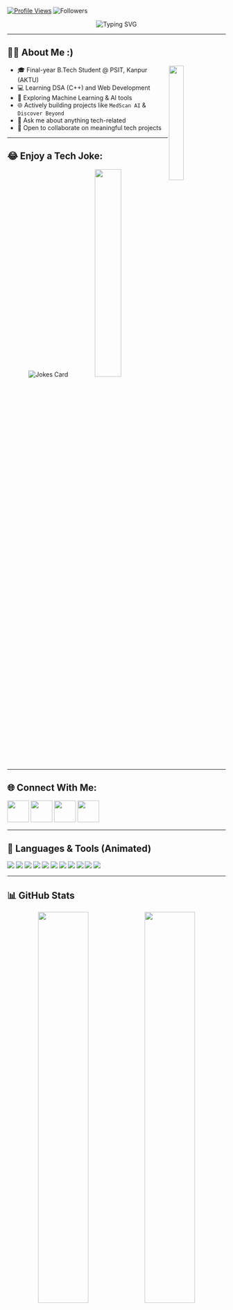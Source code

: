 [![Profile Views](https://komarev.com/ghpvc/?username=Dev-pratap-singh01&color=brightgreen&style=flat-square)](https://github.com/Dev-pratap-singh01)
![Followers](https://img.shields.io/github/followers/Dev-pratap-singh01?label=Followers&style=social)

<div align="center">
  <img src="https://readme-typing-svg.herokuapp.com?font=Dancing+Script&size=38&duration=6000&pause=1000&color=00BFFF&center=true&vCenter=true&width=1100&height=100&lines=Hey,+I'm+Dev+Pratap+Singh!;Welcome+to+my+GitHub+Profile..+%F0%9F%99%8F%F0%9F%92%96;Nice+to+meet+you+here+%F0%9F%98%8A" alt="Typing SVG" />
</div>

---

## 👨‍💻 About Me :)

<a href="https://github.com/Dev-pratap-singh01">
  <img align="right" width="26%" src="https://user-images.githubusercontent.com/76244600/130684066-fb0b5e47-6c93-469e-ba45-7cb62833b965.png" />
</a>

- 🎓 Final-year B.Tech Student @ PSIT, Kanpur (AKTU)  
- 💻 Learning DSA (C++) and Web Development  
- 🧠 Exploring Machine Learning & AI tools  
- 🌐 Actively building projects like `MedScan AI` & `Discover Beyond`  
- 💬 Ask me about anything tech-related  
- 🤝 Open to collaborate on meaningful tech projects

---

## 😂 Enjoy a Tech Joke:

<p align="center">
  <img src="https://readme-jokes.vercel.app/api" alt="Jokes Card" />
  <img width="35%" src="https://media.giphy.com/media/IPhL5ZvzvcGVWml71R/giphy.gif" />
</p>

---

## 🌐 Connect With Me:

<p>
  <a href="mailto:devsingh.11.2003@gmail.com"><img src="https://cdn4.iconfinder.com/data/icons/social-media-logos-6/512/112-gmail_email_mail-64.png" width="50" /></a>
  <a href="https://www.linkedin.com/in/dev-pratap-singh-393951298/"><img src="https://cdn2.iconfinder.com/data/icons/social-media-2199/64/social_media_isometric_14-linkedin-512.png" width="50" /></a>
  <a href="https://x.com/11Devsingh"><img src="https://cdn2.iconfinder.com/data/icons/social-media-2199/64/social_media_isometric_6-twitter-512.png" width="50" /></a>
  <a href="https://www.instagram.com/devpratap_singh"><img src="https://cdn0.iconfinder.com/data/icons/sociale-media/128/Instagram.png" width="50" /></a>
</p>

---

## 🧰 Languages & Tools (Animated)

<p>
  <img src="https://readme-components.vercel.app/api?component=logo&fill=black&logo=react&animation=spin&svgfill=15d8fe" />
  <img src="https://readme-components.vercel.app/api?component=logo&fill=black&logo=node.js&animation=spin&svgfill=659b60" />
  <img src="https://readme-components.vercel.app/api?component=logo&fill=black&logo=mongodb&animation=spin&svgfill=4DB33D" />
  <img src="https://readme-components.vercel.app/api?component=logo&fill=black&logo=html5&animation=spin&svgfill=E34F26" />
  <img src="https://readme-components.vercel.app/api?component=logo&fill=black&logo=css3&animation=spin&svgfill=1572B6" />
  <img src="https://readme-components.vercel.app/api?component=logo&fill=black&logo=tailwindcss&animation=spin&svgfill=06B6D4" />
  <img src="https://readme-components.vercel.app/api?component=logo&fill=black&logo=bootstrap&animation=spin&svgfill=7952B3" />
  <img src="https://readme-components.vercel.app/api?component=logo&fill=black&logo=javascript&animation=spin&svgfill=f7df1e" />
  <img src="https://readme-components.vercel.app/api?component=logo&fill=black&logo=cplusplus&animation=spin&svgfill=00599C" />
  <img src="https://readme-components.vercel.app/api?component=logo&fill=black&logo=git&animation=spin&svgfill=F05032" />
  <img src="https://readme-components.vercel.app/api?component=logo&fill=black&logo=github&animation=spin&svgfill=ffffff" />
</p>

---

## 📊 GitHub Stats

<div align="center">
  <img height="auto" width="48%" src="https://github-readme-stats.vercel.app/api?username=Dev-pratap-singh01&show_icons=true&hide_border=true&theme=radical" />
  <img height="auto" width="48%" src="https://github-readme-stats.vercel.app/api/top-langs/?username=Dev-pratap-singh01&hide_border=true&layout=compact&theme=radical" />
  <img width="90%" src="https://github-readme-streak-stats.herokuapp.com/?user=Dev-pratap-singh01&theme=radical&hide_border=true" />
  [![Profile Views](https://komarev.com/ghpvc/?username=Dev-pratap-singh01&color=brightgreen&style=flat-square)](https://github.com/Dev-pratap-singh01)
![Followers](https://img.shields.io/github/followers/Dev-pratap-singh01?label=Followers&style=social)

<div align="center">
  <img src="https://readme-typing-svg.herokuapp.com?font=Dancing+Script&size=38&duration=6000&pause=1000&color=00BFFF&center=true&vCenter=true&width=1100&height=100&lines=Hey,+I'm+Dev+Pratap+Singh!;Welcome+to+my+GitHub+Profile..+%F0%9F%99%8F%F0%9F%92%96;Nice+to+meet+you+here+%F0%9F%98%8A" alt="Typing SVG" />
</div>

---

## 👨‍💻 About Me :)

<a href="https://github.com/Dev-pratap-singh01">
  <img align="right" width="26%" src="https://user-images.githubusercontent.com/76244600/130684066-fb0b5e47-6c93-469e-ba45-7cb62833b965.png" />
</a>

- 🎓 Final-year B.Tech Student @ PSIT, Kanpur (AKTU)  
- 💻 Learning DSA (C++) and Web Development  
- 🧠 Exploring Machine Learning & AI tools  
- 🌐 Actively building projects like `MedScan AI` & `Discover Beyond`  
- 💬 Ask me about anything tech-related  
- 🤝 Open to collaborate on meaningful tech projects

---

## 😂 Enjoy a Tech Joke:

<p align="center">
  <img src="https://readme-jokes.vercel.app/api" alt="Jokes Card" />
  <img width="35%" src="https://media.giphy.com/media/IPhL5ZvzvcGVWml71R/giphy.gif" />
</p>

---

## 🌐 Connect With Me:

<p>
  <a href="mailto:devsingh.11.2003@gmail.com"><img src="https://cdn4.iconfinder.com/data/icons/social-media-logos-6/512/112-gmail_email_mail-64.png" width="50" /></a>
  <a href="https://www.linkedin.com/in/dev-pratap-singh-393951298/"><img src="https://cdn2.iconfinder.com/data/icons/social-media-2199/64/social_media_isometric_14-linkedin-512.png" width="50" /></a>
  <a href="https://x.com/11Devsingh"><img src="https://cdn2.iconfinder.com/data/icons/social-media-2199/64/social_media_isometric_6-twitter-512.png" width="50" /></a>
  <a href="https://www.instagram.com/devpratap_singh"><img src="https://cdn0.iconfinder.com/data/icons/sociale-media/128/Instagram.png" width="50" /></a>
</p>

---

## 🧰 Languages & Tools (Animated)

<p>
  <img src="https://readme-components.vercel.app/api?component=logo&fill=black&logo=react&animation=spin&svgfill=15d8fe" />
  <img src="https://readme-components.vercel.app/api?component=logo&fill=black&logo=node.js&animation=spin&svgfill=659b60" />
  <img src="https://readme-components.vercel.app/api?component=logo&fill=black&logo=mongodb&animation=spin&svgfill=4DB33D" />
  <img src="https://readme-components.vercel.app/api?component=logo&fill=black&logo=html5&animation=spin&svgfill=E34F26" />
  <img src="https://readme-components.vercel.app/api?component=logo&fill=black&logo=css3&animation=spin&svgfill=1572B6" />
  <img src="https://readme-components.vercel.app/api?component=logo&fill=black&logo=tailwindcss&animation=spin&svgfill=06B6D4" />
  <img src="https://readme-components.vercel.app/api?component=logo&fill=black&logo=bootstrap&animation=spin&svgfill=7952B3" />
  <img src="https://readme-components.vercel.app/api?component=logo&fill=black&logo=javascript&animation=spin&svgfill=f7df1e" />
  <img src="https://readme-components.vercel.app/api?component=logo&fill=black&logo=cplusplus&animation=spin&svgfill=00599C" />
  <img src="https://readme-components.vercel.app/api?component=logo&fill=black&logo=git&animation=spin&svgfill=F05032" />
  <img src="https://readme-components.vercel.app/api?component=logo&fill=black&logo=github&animation=spin&svgfill=ffffff" />
</p>

---

## 📊 GitHub Stats

<div align="center">
  <img height="auto" width="48%" src="https://github-readme-stats.vercel.app/api?username=Dev-pratap-singh01&show_icons=true&hide_border=true&theme=radical" />
  <img height="auto" width="48%" src="https://github-readme-stats.vercel.app/api/top-langs/?username=Dev-pratap-singh01&hide_border=true&layout=compact&theme=radical" />
  <img width="90%" src="https://github-readme-streak-stats.herokuapp.com/?user=Dev-pratap-singh01&theme=radical&hide_border=true" />
</div>

---

<div align="center">
  <img src="https://readme-typing-svg.herokuapp.com?font=Dancing+Script&height=70&weight=500&size=30&duration=5000&pause=1000&color=FFD700&width=700&lines=Design+%E2%9D%A4%EF%B8%8F+By+Dev+Pratap+Singh..+%F0%9F%99%8F%E2%9C%8C;Follow+for+More+Projects...+%F0%9F%9A%80%F0%9F%94%A5" />
</div>

</div>

---

<div align="center">
  <img src="https://readme-typing-svg.herokuapp.com?font=Dancing+Script&height=70&weight=500&size=30&duration=5000&pause=1000&color=FFD700&width=700&lines=Design+%E2%9D%A4%EF%B8%8F+By+Dev+Pratap+Singh..+%F0%9F%99%8F%E2%9C%8C;Follow+for+More+Projects...+%F0%9F%9A%80%F0%9F%94%A5" />
</div>
